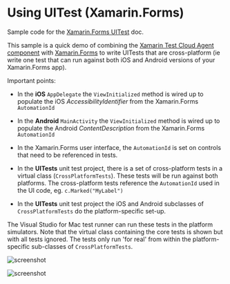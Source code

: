 Using UITest (Xamarin.Forms)
=============

Sample code for the [Xamarin.Forms UITest](http://developer.xamarin.com/guides/cross-platform/xamarin-forms/uitest-and-test-cloud/) doc.

This sample is a quick demo of combining the [Xamarin Test Cloud Agent component](http://components.xamarin.com/view/calabash) with [Xamarin.Forms](http://xamarin.com/forms) to write UITests that are cross-platform (ie write one test that can run against both iOS and Android versions of your Xamarin.Forms app).

Important points:

* In the **iOS** `AppDelegate` the `ViewInitialized` method is wired up to populate the iOS *AccessibilityIdentifier* from the Xamarin.Forms `AutomationId`

* In the **Android** `MainActivity` the `ViewInitialized` method is wired up to populate the Android *ContentDescription* from the Xamarin.Forms `AutomationId`

* In the Xamarin.Forms user interface, the `AutomationId` is set on controls that need to be referenced in tests.

* In the **UITests** unit test project, there is a set of cross-platform tests in a virtual class (`CrossPlatformTests`). These tests will be run against both platforms. The cross-platform tests reference the `AutomationId` used in the UI code, eg. `c.Marked("MyLabel")`

* In the **UITests** unit test project the iOS and Android subclasses of `CrossPlatformTests` do the platform-specific set-up.

The Visual Studio for Mac test runner can run these tests in the platform simulators. Note that the virtual class containing the core tests is shown but with all tests ignored. The tests only run 'for real' from within the platform-specific sub-classes of `CrossPlatformTests`. 

![screenshot](https://raw.githubusercontent.com/conceptdev/xamarin-forms-samples/master/UITestDemo/Screenshots/Tests.png "Test hierarchy")

![screenshot](https://raw.githubusercontent.com/conceptdev/xamarin-forms-samples/master/UITestDemo/Screenshots/Results.png "Results (ignore the ignored tests)")

